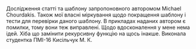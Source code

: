 Дослідження статті та шаблону запропоновного авторомом Michael Chourdakis.
Також мої власні міркування щодо покращення шаблону і тести для перевірки даного шаблону. 
В прикладах наданих автором є помилки, тому вони теж виправлені. 
Щодо вдосконалення у мене нема ідей. Хіба що замінити рекурсивну функцію на щось інакше.
Виконала студентка ПМІ-16 Кисільчук М. К.
